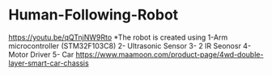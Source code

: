 # Human-Following-Robot
https://youtu.be/qQTnjNW9Rto
*The robot is created using
1-Arm microcontroller (STM32F103C8)
2- Ultrasonic Sensor
3- 2 IR Seonosr
4- Motor Driver
5- Car https://www.maamoon.com/product-page/4wd-double-layer-smart-car-chassis
